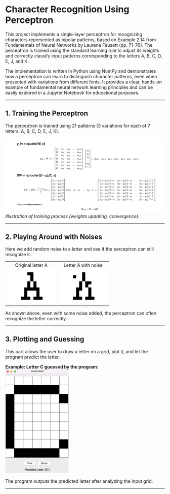 # Character Recognition Using Perceptron

This project implements a single-layer perceptron for recognizing characters represented as bipolar patterns, based on Example 2.14 from Fundamentals of Neural Networks by Laurene Fausett (pp. 71–76). The perceptron is trained using the standard learning rule to adjust its weights and correctly classify input patterns corresponding to the letters A, B, C, D, E, J, and K.

The implementation is written in Python using NumPy and demonstrates how a perceptron can learn to distinguish character patterns, even when presented with variations from different fonts. It provides a clear, hands-on example of fundamental neural network learning principles and can be easily explored in a Jupyter Notebook for educational purposes.


---

## 1. Training the Perceptron

The perceptron is trained using 21 patterns (3 variations for each of 7 letters: A, B, C, D, E, J, K).  

![Training](pics/training.png)  
*Illustration of training process (weights updating, convergence).*

---

## 2. Playing Around with Noises

Here we add random noise to a letter and see if the perceptron can still recognize it.  

<table>
<tr>
  <td align="center">
    Original letter A<br>
    <img src="pics/org.png" width="150">
  </td>
  <td align="center">
    Letter A with noise<br>
    <img src="pics/noisy.png" width="150">
  </td>
</tr>
</table>

As shown above, even with some noise added, the perceptron can often recognize the letter correctly.

---

## 3. Plotting and Guessing

This part allows the user to draw a letter on a grid, plot it, and let the program predict the letter.  

**Example: Letter C guessed by the program:**  
<img src="pics/guessing.png" width="200">

The program outputs the predicted letter after analyzing the input grid.

---
